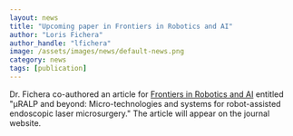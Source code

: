```yaml
---
layout: news
title: "Upcoming paper in Frontiers in Robotics and AI"
author: "Loris Fichera"
author_handle: "lfichera"
image: /assets/images/news/default-news.png
category: news
tags: [publication]
---
```


Dr. Fichera co-authored an article for
[Frontiers in Robotics and AI][1] entitled
"μRALP and beyond: Micro-technologies and systems for robot-assisted endoscopic laser microsurgery." The
article will appear on the journal website.

[1]: https://www.frontiersin.org/journals/robotics-and-ai
